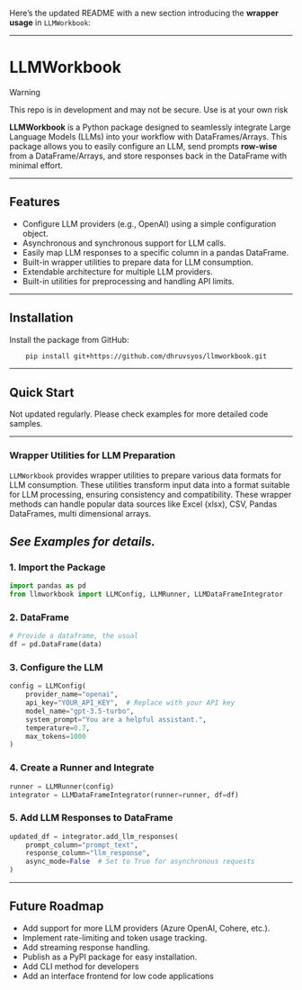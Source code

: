 Here’s the updated README with a new section introducing the **wrapper usage** in `LLMWorkbook`:

---

# **LLMWorkbook**

> [!WARNING]
> This repo is in development and may not be secure. Use is at your own risk

**LLMWorkbook** is a Python package designed to seamlessly integrate Large Language Models (LLMs) into your workflow with DataFrames/Arrays. This package allows you to easily configure an LLM, send prompts **row-wise** from a DataFrame/Arrays, and store responses back in the DataFrame with minimal effort.

---

## **Features**

- Configure LLM providers (e.g., OpenAI) using a simple configuration object.
- Asynchronous and synchronous support for LLM calls.
- Easily map LLM responses to a specific column in a pandas DataFrame.
- Built-in wrapper utilities to prepare data for LLM consumption.
- Extendable architecture for multiple LLM providers.
- Built-in utilities for preprocessing and handling API limits.

---

## **Installation**

Install the package from GitHub:

```bash
    pip install git+https://github.com/dhruvsyos/llmworkbook.git
```

---

## **Quick Start**
Not updated regularly. Please check examples for more detailed code samples.

---

### **Wrapper Utilities for LLM Preparation**

`LLMWorkbook` provides wrapper utilities to prepare various data formats for LLM consumption. These utilities transform input data into a format suitable for LLM processing, ensuring consistency and compatibility.
These wrapper methods can handle popular data sources like Excel (xlsx), CSV, Pandas DataFrames, multi dimensional arrays.

*See Examples for details.*
---

### **1. Import the Package**

```python
import pandas as pd
from llmworkbook import LLMConfig, LLMRunner, LLMDataFrameIntegrator
```

### **2. DataFrame**

```python
# Provide a dataframe, the usual
df = pd.DataFrame(data)
```

### **3. Configure the LLM**

```python
config = LLMConfig(
    provider_name="openai",
    api_key="YOUR_API_KEY",  # Replace with your API key
    model_name="gpt-3.5-turbo",
    system_prompt="You are a helpful assistant.",
    temperature=0.7,
    max_tokens=1000
)
```

### **4. Create a Runner and Integrate**

```python
runner = LLMRunner(config)
integrator = LLMDataFrameIntegrator(runner=runner, df=df)
```

### **5. Add LLM Responses to DataFrame**

```python
updated_df = integrator.add_llm_responses(
    prompt_column="prompt_text",
    response_column="llm_response",
    async_mode=False  # Set to True for asynchronous requests
)

```

---

## **Future Roadmap**

- Add support for more LLM providers (Azure OpenAI, Cohere, etc.).
- Implement rate-limiting and token usage tracking.
- Add streaming response handling.
- Publish as a PyPI package for easy installation.
- Add CLI method for developers
- Add an interface frontend for low code applications
